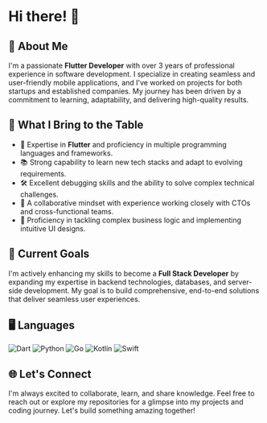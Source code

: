 # Hi there! 👋

## 🌟 About Me

I'm a passionate **Flutter Developer** with over 3 years of professional experience in software development. I specialize in creating seamless and user-friendly mobile applications, and I've worked on projects for both startups and established companies. My journey has been driven by a commitment to learning, adaptability, and delivering high-quality results.

## 💼 What I Bring to the Table
- 🚀 Expertise in **Flutter** and proficiency in multiple programming languages and frameworks.
- 📚 Strong capability to learn new tech stacks and adapt to evolving requirements.
- 🛠️ Excellent debugging skills and the ability to solve complex technical challenges.
- 🤝 A collaborative mindset with experience working closely with CTOs and cross-functional teams.
- 🎨 Proficiency in tackling complex business logic and implementing intuitive UI designs.

## 🎯 Current Goals
I'm actively enhancing my skills to become a **Full Stack Developer** by expanding my expertise in backend technologies, databases, and server-side development. My goal is to build comprehensive, end-to-end solutions that deliver seamless user experiences.

## 🖥️ Languages

![Dart](https://img.shields.io/badge/Dart-0175C2?style=for-the-badge&logo=dart&logoColor=white)
![Python](https://img.shields.io/badge/Python-3776AB?style=for-the-badge&logo=python&logoColor=white)
![Go](https://img.shields.io/badge/Go-00ADD8?style=for-the-badge&logo=go&logoColor=white)
![Kotlin](https://img.shields.io/badge/Kotlin-0095D5?style=for-the-badge&logo=kotlin&logoColor=white)
![Swift](https://img.shields.io/badge/Swift-FA7343?style=for-the-badge&logo=swift&logoColor=white)

## 🌐 Let's Connect
I'm always excited to collaborate, learn, and share knowledge. Feel free to reach out or explore my repositories for a glimpse into my projects and coding journey. Let's build something amazing together!
